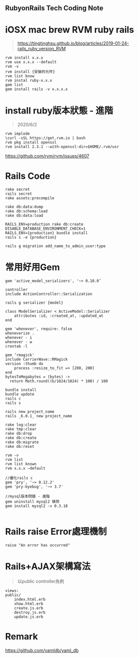 ## RubyonRails Tech Coding Note      

# iOSX mac brew RVM ruby rails
> https://tingtinghsu.github.io/blog/articles/2019-01-24-rails_ruby_version_RVM
```
rvm install x.x.x
rvm use x.x.x --default
rvm -v
rvm install {安裝的元件}
rvm list know 
rvm instal ruby-x.x.x
gem list
gem install rails -v x.x.x.x
```

# install ruby版本狀態 - 進階 
> 2020/6/2
``` 
rvm implode
\curl -sSL https://get.rvm.io | bash
rvm pkg install openssl
rvm install 2.3.1 --with-openssl-dir=$HOME/.rvm/usr
```
<https://github.com/rvm/rvm/issues/4607> 

# Rails Code
```
rake secret
rails secret
rake assets:precompile

rake db:data:dump
rake db:schema:load
rake db:data:load
 
RAILS_ENV=production rake db:create DISABLE_DATABASE_ENVIRONMENT_CHECK=1
RAILS_ENV={production} bundle install
rails s -e {production}

rails g migration add_name_to_admin_user:type
```

# 常用好用Gem
```
gem 'active_model_serializers', '~> 0.10.0’

controller
include ActionController::Serialization

rails g serializer {model}

class ModelSerializer < ActiveModel::Serializer
    attributes :id, :created_at, :updated_at
end 

gem 'whenever', require: false
wheneverize .
whenever - i
whenever - w
crontab -l 

gem ‘rmagick'  
include CarrierWave::RMagick 
version :thumb do
    process :resize_to_fit => [200, 200]
end
bytesToMegabytes = (bytes) ->
  return Math.round((b/1024/1024) * 100) / 100

bundle install
bundle update
rails c
rails s

rails new project_name
rails _6.0.1_ new project_name

rake log:clear
rake tmp:clear
rake db:drop
rake db:create
rake db:migrate
rake db:reset

rvm -v
rvm list
rvm list known
rvm x.x.x —default  

//優化rails c
gem 'pry', '~> 0.12.2'
gem 'pry-byebug', '~> 3.7'

//mysql版本問題 - 進階
gem uninstall mysql2 移除
gem install mysql2 -v 0.3.18 


```

# Rails raise Error處理機制
```
raise "An error has occurred"
```

# Rails+AJAX架構寫法 
> 以public controller為例 
```
views:
public/
	index.html.erb
	show.html.erb
	create.js.erb
	destroy.js.erb
	update.js.erb
```

# Remark
<https://github.com/yamldb/yaml_db>